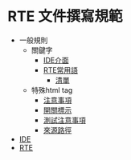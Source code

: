 # RTE 文件撰寫規範
* 一般規則
    * 關鍵字
        * [IDE介面](README.md#tag_ide)
        * [RTE常用語](README.md#tag_rte)
            * [清單](tag.md)
    * 特殊html tag
        * [注意事項](README.md#html_tag_ps)
        * [開關標示](README.md#html_tag_ic)
        * [測試注意事項](README.md#html_tag_test)
        * [來源路徑](README.md#html_tag_path)
* [IDE]()
* [RTE]()
